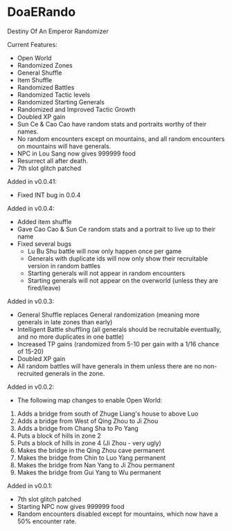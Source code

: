 # DoaERando
Destiny Of An Emperor Randomizer

Current Features:
- Open World
- Randomized Zones
- General Shuffle
- Item Shuffle
- Randomized Battles
- Randomized Tactic levels
- Randomized Starting Generals
- Randomized and Improved Tactic Growth
- Doubled XP gain
- Sun Ce & Cao Cao have random stats and portraits worthy of their names.
- No random encounters except on mountains, and all random encounters on mountains will have generals.
- NPC in Lou Sang now gives 999999 food
- Resurrect all after death.
- 7th slot glitch patched

Added in v0.0.41:
- Fixed INT bug in 0.0.4

Added in v0.0.4:
- Added item shuffle
- Gave Cao Cao & Sun Ce random stats and a portrait to live up to their name
- Fixed several bugs
    - Lu Bu Shu battle will now only happen once per game
    - Generals with duplicate ids will now only show their recruitable version in random battles
    - Starting generals will not appear in random encounters
    - Starting generals will not appear on the overworld (unless they are fired/leave)

Added in v0.0.3:
- General Shuffle replaces General randomization (meaning more generals in late zones than early)
- Intelligent Battle shuffling (all generals should be recruitable eventually, and no more duplicates in one battle)
- Increased TP gains (randomized from 5-10 per gain with a 1/16 chance of 15-20)
- Doubled XP gain
- All random battles will have generals in them unless there are no non-recruited generals in the zone.

Added in v0.0.2:
- The following map changes to enable Open World:
1) Adds a bridge from south of Zhuge Liang's house to above Luo
2) Adds a bridge from West of Qing Zhou to Ji Zhou
3) Adds a bridge from Chang Sha to Po Yang
4) Puts a block of hills in zone 2
5) Puts a block of hills in zone 4 (Ji Zhou - very ugly)
6) Makes the bridge in the Qing Zhou cave permanent
7) Makes the bridge from Chin to Luo Yang permanent
8) Makes the bridge from Nan Yang to Ji Zhou permanent
9) Makes the bridge from Gui Yang to Wu permanent

Added in v0.0.1:
- 7th slot glitch patched
- Starting NPC now gives 999999 food
- Random encounters disabled except for mountains, which now have a 50% encounter rate.

